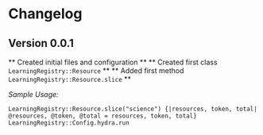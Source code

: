 # Changelog

## Version 0.0.1

** Created initial files and configuration **
** Created first class `LearningRegistry::Resource` **
** Added first method  `LearningRegistry::Resource.slice` **

_Sample Usage:_

    LearningRegistry::Resource.slice("science") {|resources, token, total| @resources, @token, @total = resources, token, total}
    LearningRegistry::Config.hydra.run
